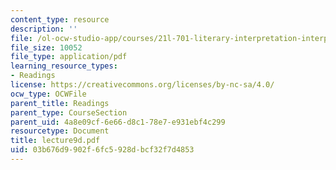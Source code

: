 ```yaml
---
content_type: resource
description: ''
file: /ol-ocw-studio-app/courses/21l-701-literary-interpretation-interpreting-poetry-fall-2003/03b676d9902f6fc5928dbcf32f7d4853_lecture9d.pdf
file_size: 10052
file_type: application/pdf
learning_resource_types:
- Readings
license: https://creativecommons.org/licenses/by-nc-sa/4.0/
ocw_type: OCWFile
parent_title: Readings
parent_type: CourseSection
parent_uid: 4a8e09cf-6e66-d8c1-78e7-e931ebf4c299
resourcetype: Document
title: lecture9d.pdf
uid: 03b676d9-902f-6fc5-928d-bcf32f7d4853
---
```

